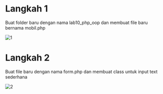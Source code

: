 # Langkah 1

Buat folder baru dengan nama lab10_php_oop dan membuat file baru bernama mobil.php

![1](https://user-images.githubusercontent.com/81844622/121770671-dc816d00-cb94-11eb-90a5-4b233aa74f9d.jpg)

# Langkah 2

Buat file baru dengan nama form.php dan membuat class untuk input text sederhana

![2](https://user-images.githubusercontent.com/81844622/121770690-0c307500-cb95-11eb-8dbf-9b0cf98b399e.jpg)
